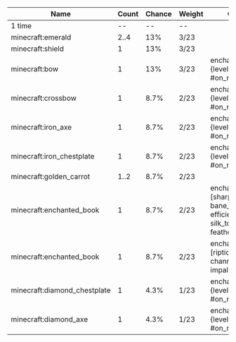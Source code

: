 | Name                         | Count | Chance | Weight | Comment                                                                                         |
| ---------------------------- | ----- | ------ | ------ | ----------------------------------------------------------------------------------------------- |
| 1 time                       |    -- |     -- |     -- |                                                                                                 |
| minecraft:emerald            |  2..4 |    13% |   3/23 |                                                                                                 |
| minecraft:shield             |     1 |    13% |   3/23 |                                                                                                 |
| minecraft:bow                |     1 |    13% |   3/23 | enchantments: {levels: 5..15, #on_random_loot}                                                  |
| minecraft:crossbow           |     1 |   8.7% |   2/23 | enchantments: {levels: 5..20, #on_random_loot}                                                  |
| minecraft:iron_axe           |     1 |   8.7% |   2/23 | enchantments: {levels: 0..10, #on_random_loot}                                                  |
| minecraft:iron_chestplate    |     1 |   8.7% |   2/23 | enchantments: {levels: 0..10, #on_random_loot}                                                  |
| minecraft:golden_carrot      |  1..2 |   8.7% |   2/23 |                                                                                                 |
| minecraft:enchanted_book     |     1 |   8.7% |   2/23 | enchantments: [sharpness, bane_of_arthropods, efficiency, fortune, silk_touch, feather_falling] |
| minecraft:enchanted_book     |     1 |   8.7% |   2/23 | enchantments: [riptide, loyalty, channeling, impaling, mending]                                 |
| minecraft:diamond_chestplate |     1 |   4.3% |   1/23 | enchantments: {levels: 5..15, #on_random_loot}                                                  |
| minecraft:diamond_axe        |     1 |   4.3% |   1/23 | enchantments: {levels: 5..15, #on_random_loot}                                                  |